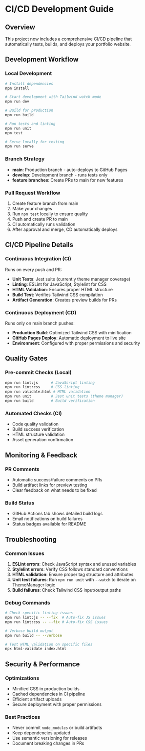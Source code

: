 # CI/CD Development Guide

## Overview
This project now includes a comprehensive CI/CD pipeline that automatically tests, builds, and deploys your portfolio website.

## Development Workflow

### Local Development
```bash
# Install dependencies
npm install

# Start development with Tailwind watch mode
npm run dev

# Build for production
npm run build

# Run tests and linting
npm run unit
npm test

# Serve locally for testing
npm run serve
```

### Branch Strategy
- **main**: Production branch - auto-deploys to GitHub Pages
- **develop**: Development branch - runs tests only
- **feature branches**: Create PRs to main for new features

### Pull Request Workflow
1. Create feature branch from main
2. Make your changes
3. Run `npm test` locally to ensure quality
4. Push and create PR to main
5. CI automatically runs validation
6. After approval and merge, CD automatically deploys

## CI/CD Pipeline Details

### Continuous Integration (CI)
Runs on every push and PR:
- **Unit Tests**: Jest suite (currently theme manager coverage)
- **Linting**: ESLint for JavaScript, Stylelint for CSS
- **HTML Validation**: Ensures proper HTML structure
- **Build Test**: Verifies Tailwind CSS compilation
- **Artifact Generation**: Creates preview builds for PRs

### Continuous Deployment (CD)
Runs only on main branch pushes:
- **Production Build**: Optimized Tailwind CSS with minification
- **GitHub Pages Deploy**: Automatic deployment to live site
- **Environment**: Configured with proper permissions and security

## Quality Gates

### Pre-commit Checks (Local)
```bash
npm run lint:js      # JavaScript linting
npm run lint:css     # CSS linting  
npm run validate:html # HTML validation
npm run unit         # Jest unit tests (theme manager)
npm run build        # Build verification
```

### Automated Checks (CI)
- Code quality validation
- Build success verification
- HTML structure validation
- Asset generation confirmation

## Monitoring & Feedback

### PR Comments
- Automatic success/failure comments on PRs
- Build artifact links for preview testing
- Clear feedback on what needs to be fixed

### Build Status
- GitHub Actions tab shows detailed build logs
- Email notifications on build failures
- Status badges available for README

## Troubleshooting

### Common Issues
1. **ESLint errors**: Check JavaScript syntax and unused variables
2. **Stylelint errors**: Verify CSS follows standard conventions
3. **HTML validation**: Ensure proper tag structure and attributes
4. **Unit test failures**: Run `npm run unit` with `--watch` to iterate on ThemeManager logic
5. **Build failures**: Check Tailwind CSS input/output paths

### Debug Commands
```bash
# Check specific linting issues
npm run lint:js -- --fix  # Auto-fix JS issues
npm run lint:css -- --fix # Auto-fix CSS issues

# Verbose build output
npm run build -- --verbose

# Test HTML validation on specific files
npx html-validate index.html
```

## Security & Performance

### Optimizations
- Minified CSS in production builds
- Cached dependencies in CI pipeline
- Efficient artifact uploads
- Secure deployment with proper permissions

### Best Practices
- Never commit `node_modules` or build artifacts
- Keep dependencies updated
- Use semantic versioning for releases
- Document breaking changes in PRs